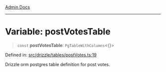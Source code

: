 [Admin Docs](/)

***

# Variable: postVotesTable

> `const` **postVotesTable**: `PgTableWithColumns`\<\{\}\>

Defined in: [src/drizzle/tables/postVotes.ts:19](https://github.com/PalisadoesFoundation/talawa-api/blob/a4f57b3a64e82c74809b195eb7bde9c04b2a5e89/src/drizzle/tables/postVotes.ts#L19)

Drizzle orm postgres table definition for post votes.
